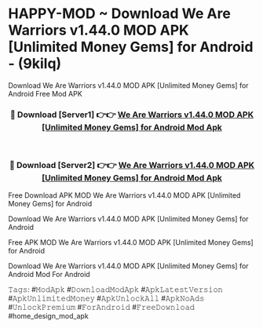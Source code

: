# HAPPY-MOD ~ Download We Are Warriors v1.44.0 MOD APK [Unlimited Money Gems] for Android - (9kilq)
Download We Are Warriors v1.44.0 MOD APK [Unlimited Money Gems] for Android Free Mod APK

<div align="center">
<h3>🔴 Download [Server1] 👉👉 <a href="https://apk-comot.site?title=We_Are_Warriors_v1.44.0_MOD_APK_[Unlimited_Money_Gems]_for_Android">We Are Warriors v1.44.0 MOD APK [Unlimited Money Gems] for Android Mod Apk</a></h3><br>

<h3>🔴 Download [Server2] 👉👉 <a href="https://apk-comot.site?title=We_Are_Warriors_v1.44.0_MOD_APK_[Unlimited_Money_Gems]_for_Android">We Are Warriors v1.44.0 MOD APK [Unlimited Money Gems] for Android Mod Apk</a></h3>
</div>


Free Download APK MOD We Are Warriors v1.44.0 MOD APK [Unlimited Money Gems] for Android

Download We Are Warriors v1.44.0 MOD APK [Unlimited Money Gems] for Android 

Free APK MOD We Are Warriors v1.44.0 MOD APK [Unlimited Money Gems] for Android 

Download We Are Warriors v1.44.0 MOD APK [Unlimited Money Gems] for Android Mod For Android

𝚃𝚊𝚐𝚜: #𝙼𝚘𝚍𝙰𝚙𝚔 #𝙳𝚘𝚠𝚗𝚕𝚘𝚊𝚍𝙼𝚘𝚍𝙰𝚙𝚔 #𝙰𝚙𝚔𝙻𝚊𝚝𝚎𝚜𝚝𝚅𝚎𝚛𝚜𝚒𝚘𝚗 #𝙰𝚙𝚔𝚄𝚗𝚕𝚒𝚖𝚒𝚝𝚎𝚍𝙼𝚘𝚗𝚎𝚢 #𝙰𝚙𝚔𝚄𝚗𝚕𝚘𝚌𝚔𝙰𝚕𝚕 #𝙰𝚙𝚔𝙽𝚘𝙰𝚍𝚜 #𝚄𝚗𝚕𝚘𝚌𝚔𝙿𝚛𝚎𝚖𝚒𝚞𝚖 #𝙵𝚘𝚛𝙰𝚗𝚍𝚛𝚘𝚒𝚍 #𝙵𝚛𝚎𝚎𝙳𝚘𝚠𝚗𝚕𝚘𝚊𝚍 #home_design_mod_apk